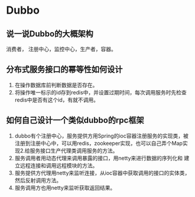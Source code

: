 #  Dubbo





## 说一说Dubbo的大概架构



消费者， 注册中心，监控中心，生产者，容器。





## 分布式服务接口的幂等性如何设计



1. 在操作数据库前判断数据是否存在。
2. 将操作唯一标示的id存到redis中，并设置过期时间，每次调用服务时先检查redis中是否有这个id，有就不调用。







## 如何自己设计一个类似dubbo的rpc框架 



1. dubbo有个注册中心，服务提供方用Spring的ioc容器注册服务的实现类，被注册到注册中心中，可以用redis，zookeeper实现，也可以自己弄个Map实现2.给服务接口生产代理类调用服务的方法。
2. 服务调用者用动态代理来调用暴露的接口，用netty来进行数据的序列化和 建立远程连接和调用远程模块的方法。
3. 服务提供方代理用netty来监听连接，从ioc容器中获取调用的接口的实体类，然后反射调用方法。
4. 服务调用方也用netty来监听获取返回结果。